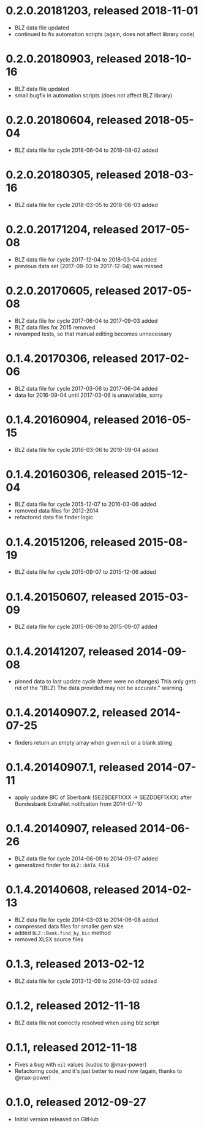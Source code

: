 # 0.2.0.20181203, released 2018-11-01

* BLZ data file updated
* continued to fix automation scripts (again, does not affect library code)

# 0.2.0.20180903, released 2018-10-16

* BLZ data file updated
* small bugfix in automation scripts (does not affect BLZ library)

# 0.2.0.20180604, released 2018-05-04

* BLZ data file for cycle 2018-06-04 to 2018-08-02 added

# 0.2.0.20180305, released 2018-03-16

* BLZ data file for cycle 2018-03-05 to 2018-06-03 added

# 0.2.0.20171204, released 2017-05-08

* BLZ data file for cycle 2017-12-04 to 2018-03-04 added
* previous data set (2017-09-03 to 2017-12-04) was missed

# 0.2.0.20170605, released 2017-05-08

* BLZ data file for cycle 2017-06-04 to 2017-09-03 added
* BLZ data files for 2015 removed
* revamped tests, so that manual editing becomes unnecessary

# 0.1.4.20170306, released 2017-02-06

* BLZ data file for cycle 2017-03-06 to 2017-06-04 added
* data for 2016-09-04 until 2017-03-06 is unavailable, sorry

# 0.1.4.20160904, released 2016-05-15

* BLZ data file for cycle 2016-03-06 to 2016-09-04 added

# 0.1.4.20160306, released 2015-12-04

* BLZ data file for cycle 2015-12-07 to 2016-03-06 added
* removed data files for 2012-2014
* refactored data file finder logic

# 0.1.4.20151206, released 2015-08-19

* BLZ data file for cycle 2015-09-07 to 2015-12-06 added

# 0.1.4.20150607, released 2015-03-09

* BLZ data file for cycle 2015-06-09 to 2015-09-07 added

# 0.1.4.20141207, released 2014-09-08

* pinned data to last update cycle (there were no changes)
  This only gets rid of the "[BLZ] The data provided may not be accurate."
  warning.

# 0.1.4.20140907.2, released 2014-07-25

* finders return an empty array when given `nil` or a blank string

# 0.1.4.20140907.1, released 2014-07-11

* apply update BIC of Sberbank (SEZBDEF1XXX → SEZDDEF1XXX)
  after Bundesbank ExtraNet notifcation from 2014-07-10

# 0.1.4.20140907, released 2014-06-26

* BLZ data file for cycle 2014-06-09 to 2014-09-07 added
* generalized finder for `BLZ::DATA_FILE`

# 0.1.4.20140608, released 2014-02-13

* BLZ data file for cycle 2014-03-03 to 2014-06-08 added
* compressed data files for smaller gem size
* added `BLZ::Bank.find_by_bic` method
* removed XLSX source files

# 0.1.3, released 2013-02-12

* BLZ data file for cycle 2013-12-09 to 2014-03-02 added

# 0.1.2, released 2012-11-18

* BLZ data file not correctly resolved when
  using blz script

# 0.1.1, released 2012-11-18

* Fixes a bug with `nil` values (kudos to @max-power)
* Refactoring code, and it's just better to
  read now (again, thanks to @max-power)

# 0.1.0, released 2012-09-27

* Initial version released on GitHub
